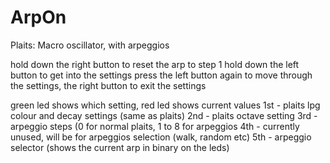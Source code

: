 # ArpOn
Plaits: Macro oscillator, with arpeggios

hold down the right button to reset the arp to step 1
hold down the left button to get into the settings
press the left button again to move through the settings, the right button to exit the settings

green led shows which setting, red led shows current values
1st - plaits lpg colour and decay settings (same as plaits)
2nd - plaits octave setting 
3rd - arpeggio steps (0 for normal plaits, 1 to 8 for arpeggios
4th - currently unused, will be for arpeggios selection (walk, random etc)
5th - arpeggio selector (shows the current arp in binary on the leds)


